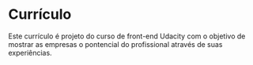 # Currículo

Este currículo é projeto do curso de front-end Udacity com o objetivo de mostrar as empresas o pontencial do profissional através de suas experiências.
